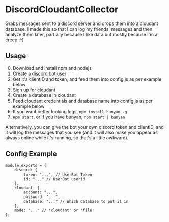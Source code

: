 # DiscordCloudantCollector

Grabs messages sent to a discord server and drops them into a cloudant database. I made this so that I can log my friends' messages and then analyze them later, partially because I like data but mostly because I'm a creep :^)

## Usage
0. Download and install npm and nodejs
1. [Create a discord bot user](https://discordapp.com/developers/applications/me)
2. Get it's clientID and token, and feed them into config.js as per example below
3. Sign up for cloudant
4. Create a database in cloudant
5. Feed cloudant credentials and database name into config.js as per example below
6. If you want better looking logs, `npm install bunyan -g`
7. `npm start`, or if you have bunyan, `npm start | bunyan`

Alternatively, you can give the bot your own discord token and clientID, and it will log the messages that you see (and it will also make you appear as always online while it's running, so that's a little awkward).

## Config Example

~~~
module.exports = {
	discord: {
		token: "...", // UserBot Token
		id: "..." // UserBot userid
	},
	cloudant: {
		account: "...",
		password: "...",
		database: "..." // Which database to put it in
	},
    mode: "..." // 'cloudant' or 'file'
};
~~~